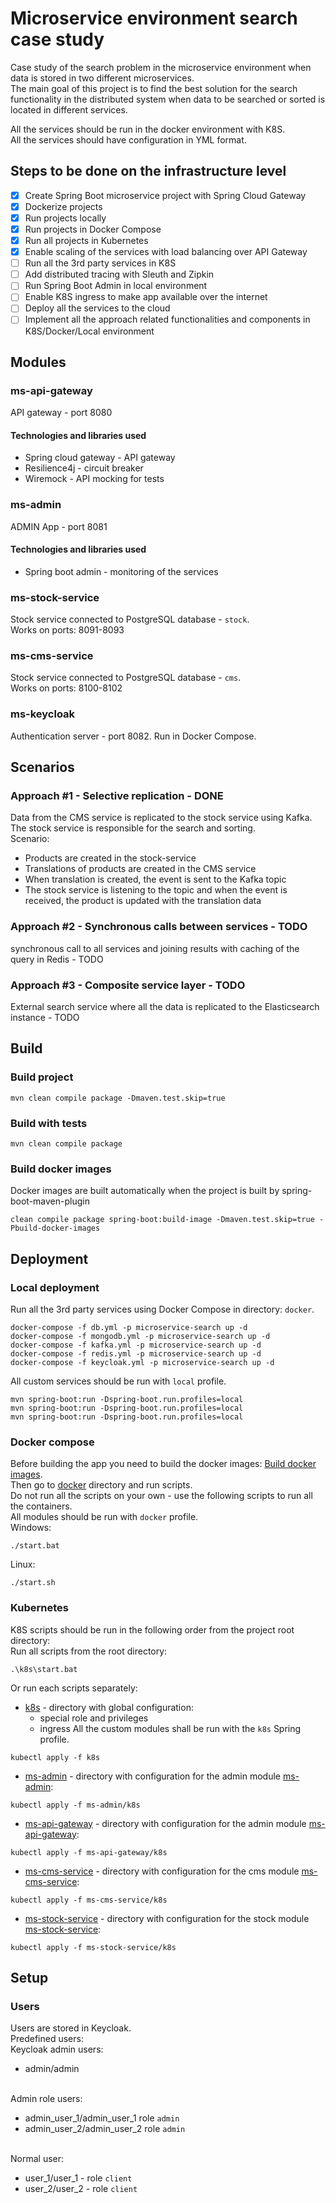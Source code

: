 # Microservice environment search case study

Case study of the search problem in the microservice environment when data is stored in two different microservices.
</br>
The main goal of this project is to find the best solution for the search functionality in the distributed system when
data to be searched or sorted is located in different services.

All the services should be run in the docker environment with K8S.
<br />
All the services should have configuration in YML format.

## Steps to be done on the infrastructure level

- [x] Create Spring Boot microservice project with Spring Cloud Gateway
- [x] Dockerize projects
- [x] Run projects locally
- [x] Run projects in Docker Compose
- [x] Run all projects in Kubernetes
- [x] Enable scaling of the services with load balancing over API Gateway
- [ ] Run all the 3rd party services in K8S
- [ ] Add distributed tracing with Sleuth and Zipkin
- [ ] Run Spring Boot Admin in local environment
- [ ] Enable K8S ingress to make app available over the internet
- [ ] Deploy all the services to the cloud
- [ ] Implement all the approach related functionalities and components in K8S/Docker/Local environment

## Modules

### ms-api-gateway

API gateway - port 8080

#### Technologies and libraries used

- Spring cloud gateway - API gateway
- Resilience4j - circuit breaker
- Wiremock - API mocking for tests

### ms-admin

ADMIN App - port 8081

#### Technologies and libraries used

- Spring boot admin - monitoring of the services

### ms-stock-service

Stock service connected to PostgreSQL database - `stock`. <br />
Works on ports: 8091-8093

### ms-cms-service

Stock service connected to PostgreSQL database - `cms`. <br />
Works on ports: 8100-8102

### ms-keycloak

Authentication server - port 8082.
Run in Docker Compose.

## Scenarios

### Approach #1 - Selective replication - DONE

Data from the CMS service is replicated to the stock service using Kafka. The stock service is responsible for the
search and sorting.
<br />
Scenario:

- Products are created in the stock-service
- Translations of products are created in the CMS service
- When translation is created, the event is sent to the Kafka topic
- The stock service is listening to the topic and when the event is received, the product is updated with the
  translation data

### Approach #2 - Synchronous calls between services - TODO

synchronous call to all services and joining results with caching of the query in Redis - TODO

### Approach #3 - Composite service layer - TODO

External search service where all the data is replicated to the Elasticsearch instance - TODO

## Build

### Build project

```shell
mvn clean compile package -Dmaven.test.skip=true
```

### Build with tests

```shell
mvn clean compile package
```

### Build docker images

Docker images are built automatically when the project is built by spring-boot-maven-plugin

```shell
clean compile package spring-boot:build-image -Dmaven.test.skip=true -Pbuild-docker-images
```

## Deployment

### Local deployment

Run all the 3rd party services using Docker Compose in directory: `docker`.

```docker
docker-compose -f db.yml -p microservice-search up -d
docker-compose -f mongodb.yml -p microservice-search up -d
docker-compose -f kafka.yml -p microservice-search up -d
docker-compose -f redis.yml -p microservice-search up -d
docker-compose -f keycloak.yml -p microservice-search up -d
```

All custom services should be run with `local` profile.

```mvn
mvn spring-boot:run -Dspring-boot.run.profiles=local
mvn spring-boot:run -Dspring-boot.run.profiles=local
mvn spring-boot:run -Dspring-boot.run.profiles=local
```

### Docker compose

Before building the app you need to build the docker images: [Build docker images](#build-docker-images).
<br />Then go to [docker](docker) directory and run scripts.
<br />Do not run all the scripts on your own - use the following scripts to run all the containers.
<br />All modules should be run with `docker` profile.
<br />Windows:

```windows
./start.bat
```

Linux:

```shell
./start.sh
```

### Kubernetes

K8S scripts should be run in the following order from the project root directory:
</br> Run all scripts from the root directory:

```docker
.\k8s\start.bat
```

Or run each scripts separately:

- [k8s](k8s) - directory with global configuration:
    - special role and privileges
    - ingress
      All the custom modules shall be run with the `k8s` Spring profile.

```docker
kubectl apply -f k8s
```

- [ms-admin](ms-admin) - directory with configuration for the admin module [ms-admin](ms-admin/k8s):

```docker
kubectl apply -f ms-admin/k8s
```

- [ms-api-gateway](ms-api-gateway) - directory with configuration for the admin
  module [ms-api-gateway](ms-api-gateway/k8s):

```docker
kubectl apply -f ms-api-gateway/k8s
```

- [ms-cms-service](ms-cms-service) - directory with configuration for the cms
  module [ms-cms-service](ms-cms-service/k8s):

```docker
kubectl apply -f ms-cms-service/k8s
```

- [ms-stock-service](ms-stock-service) - directory with configuration for the stock
  module [ms-stock-service](ms-stock-service/k8s):

```docker
kubectl apply -f ms-stock-service/k8s
```

## Setup

### Users

Users are stored in Keycloak. <br />
Predefined users: </br>
Keycloak admin users:

- admin/admin

</br>Admin role users:

- admin_user_1/admin_user_1 role `admin`
- admin_user_2/admin_user_2 role `admin`

</br>Normal user:

- user_1/user_1 - role `client`
- user_2/user_2 - role `client`




